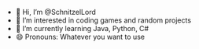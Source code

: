 - 👋 Hi, I’m @SchnitzelLord
- 👀 I’m interested in coding games and random projects
- 🌱 I’m currently learning Java, Python, C#
- 😄 Pronouns: Whatever you want to use

<!---
SchnitzelLord/SchnitzelLord is a ✨ special ✨ repository because its `README.md` (this file) appears on your GitHub profile.
You can click the Preview link to take a look at your changes.
--->
